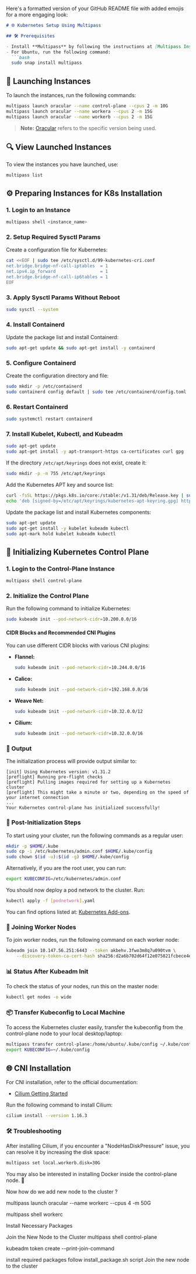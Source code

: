 Here's a formatted version of your GitHub README file with added emojis for a more engaging look:

```markdown
# 🌐 Kubernetes Setup Using Multipass

## 🛠️ Prerequisites

- Install **Multipass** by following the instructions at [Multipass Installation](https://multipass.run/install).
- For Ubuntu, run the following command:
  ```bash
  sudo snap install multipass
  ```

## 🚀 Launching Instances

To launch the instances, run the following commands:

```bash
multipass launch oracular --name control-plane --cpus 2 -m 10G
multipass launch oracular --name workera --cpus 2 -m 15G
multipass launch oracular --name workerb --cpus 2 -m 15G
```

> **Note:** [Oracular](https://wiki.ubuntu.com/Releases) refers to the specific version being used.

## 🔍 View Launched Instances

To view the instances you have launched, use:

```bash
multipass list
```

## ⚙️ Preparing Instances for K8s Installation

### 1. Login to an Instance

```bash
multipass shell <instance_name>
```

### 2. Setup Required Sysctl Params

Create a configuration file for Kubernetes:

```bash
cat <<EOF | sudo tee /etc/sysctl.d/99-kubernetes-cri.conf
net.bridge.bridge-nf-call-iptables  = 1
net.ipv4.ip_forward                 = 1
net.bridge.bridge-nf-call-ip6tables = 1
EOF
```

### 3. Apply Sysctl Params Without Reboot

```bash
sudo sysctl --system
```

### 4. Install Containerd

Update the package list and install Containerd:

```bash
sudo apt-get update && sudo apt-get install -y containerd
```

### 5. Configure Containerd

Create the configuration directory and file:

```bash
sudo mkdir -p /etc/containerd
sudo containerd config default | sudo tee /etc/containerd/config.toml
```

### 6. Restart Containerd

```bash
sudo systemctl restart containerd
```

### 7. Install Kubelet, Kubectl, and Kubeadm

```bash
sudo apt-get update
sudo apt-get install -y apt-transport-https ca-certificates curl gpg
```

If the directory `/etc/apt/keyrings` does not exist, create it:

```bash
sudo mkdir -p -m 755 /etc/apt/keyrings
```

Add the Kubernetes APT key and source list:

```bash
curl -fsSL https://pkgs.k8s.io/core:/stable:/v1.31/deb/Release.key | sudo gpg --dearmor -o /etc/apt/keyrings/kubernetes-apt-keyring.gpg
echo 'deb [signed-by=/etc/apt/keyrings/kubernetes-apt-keyring.gpg] https://pkgs.k8s.io/core:/stable:/v1.31/deb/ /' | sudo tee /etc/apt/sources.list.d/kubernetes.list
```

Update the package list and install Kubernetes components:

```bash
sudo apt-get update
sudo apt-get install -y kubelet kubeadm kubectl
sudo apt-mark hold kubelet kubeadm kubectl
```

## 🌟 Initializing Kubernetes Control Plane

### 1. Login to the Control-Plane Instance

```bash
multipass shell control-plane
```

### 2. Initialize the Control Plane

Run the following command to initialize Kubernetes:

```bash
sudo kubeadm init --pod-network-cidr=10.200.0.0/16
```

#### CIDR Blocks and Recommended CNI Plugins

You can use different CIDR blocks with various CNI plugins:

- **Flannel:**
  ```bash
  sudo kubeadm init --pod-network-cidr=10.244.0.0/16
  ```
- **Calico:**
  ```bash
  sudo kubeadm init --pod-network-cidr=192.168.0.0/16
  ```
- **Weave Net:**
  ```bash
  sudo kubeadm init --pod-network-cidr=10.32.0.0/12
  ```
- **Cilium:**
  ```bash
  sudo kubeadm init --pod-network-cidr=10.32.0.0/16
  ```

### 📝 Output

The initialization process will provide output similar to:

```
[init] Using Kubernetes version: v1.31.2
[preflight] Running pre-flight checks
[preflight] Pulling images required for setting up a Kubernetes cluster
[preflight] This might take a minute or two, depending on the speed of your internet connection
...
Your Kubernetes control-plane has initialized successfully!
```

### 🔑 Post-Initialization Steps

To start using your cluster, run the following commands as a regular user:

```bash
mkdir -p $HOME/.kube
sudo cp -i /etc/kubernetes/admin.conf $HOME/.kube/config
sudo chown $(id -u):$(id -g) $HOME/.kube/config
```

Alternatively, if you are the root user, you can run:

```bash
export KUBECONFIG=/etc/kubernetes/admin.conf
```

You should now deploy a pod network to the cluster. Run:

```bash
kubectl apply -f [podnetwork].yaml
```

You can find options listed at: [Kubernetes Add-ons](https://kubernetes.io/docs/concepts/cluster-administration/addons/).

### 🤝 Joining Worker Nodes

To join worker nodes, run the following command on each worker node:

```bash
kubeadm join 10.147.56.251:6443 --token akbehv.3fwo3m8q7u090tvm \
    --discovery-token-ca-cert-hash sha256:d2a6b702d64f12e075821fcbece4e0f449bcdc79709cbb905370f3bd0b5290bc
```

### 📊 Status After Kubeadm Init

To check the status of your nodes, run this on the master node:

```bash
kubectl get nodes -o wide
```

### 📦 Transfer Kubeconfig to Local Machine

To access the Kubernetes cluster easily, transfer the kubeconfig from the control-plane node to your local desktop/laptop:

```bash
multipass transfer control-plane:/home/ubuntu/.kube/config ~/.kube/config
export KUBECONFIG=~/.kube/config
```

## 🌐 CNI Installation

For CNI installation, refer to the official documentation:
- [Cilium Getting Started](https://docs.cilium.io/en/stable/gettingstarted/k8s-install-default/)

Run the following command to install Cilium:

```bash
cilium install --version 1.16.3
```

### 🛠️ Troubleshooting

After installing Cilium, if you encounter a "NodeHasDiskPressure" issue, you can resolve it by increasing the disk space:

```bash
multipass set local.workerb.disk=30G
```

You may also be interested in installing Docker inside the control-plane node. 🐳

Now how do we add new node to the cluster ?
 

multipass launch oracular --name workerc --cpus 4 -m 50G

multipass shell workerc

Install Necessary Packages

Join the New Node to the Cluster
multipass shell control-plane

kubeadm token create --print-join-command

install required packages follow install_package.sh script
Join the new node to the cluster


